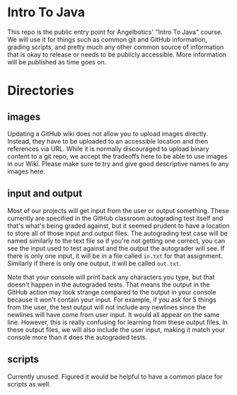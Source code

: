 # Intro To Java

This repo is the public entry point for Angelbotics' "Intro To Java" course. We will use it for things such as common git and GitHub information, grading scripts, and pretty much any other common source of information that is okay to release or needs to be publicly accessible. More information will be published as time goes on.

# Directories
## images
Updating a GitHub wiki does not allow you to upload images directly. Instead, they have to be uploaded to an accessible location and then references via URL. While it is normally discouraged to upload binary content to a git repo, we accept the tradeoffs here to be able to use images in our Wiki. Please make sure to try and give good descriptive names to any images here.

## input and output
Most of our projects will get input from the user or output something. These currently are specified in the GitHub classroom autograding test itself and that's what's being graded against, but it seemed prudent to have a location to store all of those input and output files. The autograding test case will be named similarly to the text file so if you're not getting one correct, you can see the input used to test against and the output the autograder will see. If there is only one input, it will be in a file called `in.txt` for that assignment. Similarly if there is only one output, it will be called `out.txt`.

Note that your console will print back any characters you type, but that doesn't happen in the autograded tests. That means the output in the GitHub action may look strange compared to the output in your console because it won't contain your input. For example, if you ask for 5 things from the user, the test output will not include any newlines since the newlines will have come from user input. It would all appear on the same line. However, this is really confusing for learning from these output files. In these output files, we will also include the user input, making it match your console more than it does the autograded tests.

## scripts
Currently unused. Figured it would be helpful to have a common place for scripts as well.